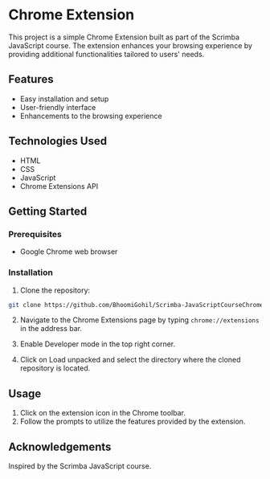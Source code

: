 # Chrome Extension

This project is a simple Chrome Extension built as part of the Scrimba JavaScript course. The extension enhances your browsing experience by providing additional functionalities tailored to users' needs.

## Features

- Easy installation and setup
- User-friendly interface
- Enhancements to the browsing experience

## Technologies Used

- HTML
- CSS
- JavaScript
- Chrome Extensions API

## Getting Started

### Prerequisites

- Google Chrome web browser

### Installation

1. Clone the repository:

```bash
git clone https://github.com/BhoomiGohil/Scrimba-JavaScriptCourseChromeExtension.git
```

2. Navigate to the Chrome Extensions page by typing `chrome://extensions` in the address bar.

3. Enable Developer mode in the top right corner.

4. Click on Load unpacked and select the directory where the cloned repository is located.

## Usage

1. Click on the extension icon in the Chrome toolbar.
2. Follow the prompts to utilize the features provided by the extension.

## Acknowledgements

Inspired by the Scrimba JavaScript course.
